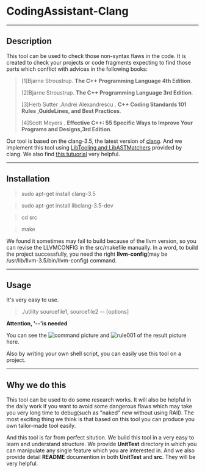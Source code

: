 # CodingAssistant-Clang #
***

## Description ##
This tool can be used to check those non-syntax flaws in the code. It is created to check your projects or code fragments expecting to find those parts which conflict with advices in the following books:
>[1]Bjarne Stroustrup. **The C++ Programming Language 4th Edition**.
>
>[2]Bjarne Stroustrup. **The C++ Programming Language 3rd Edition**.
>
>[3]Herb Sutter ,Andrei Alexandrescu . **C++ Coding Standards 101 Rules ,GuideLines, and Best Practices**.
>
>[4]Scott Meyers . **Effective C++: 55 Specific Ways to Improve Your Programs and Designs,3rd Edition**.

Our tool is based on the clang-3.5, the latest version of [clang](http://clang.llvm.org/). And we implement this tool using [LibTooling and LibASTMatchers](http://clang.llvm.org/docs/LibASTMatchersTutorial.html) provided by clang. We also find [this tutuorial](https://github.com/loarabia/Clang-tutorial) very helpful. 

***

## Installation ##

>sudo apt-get install clang-3.5


>sudo apt-get install libclang-3.5-dev


>cd src

>make

We found it sometimes may fail to build because of the llvm version, so you can revise the LLVMCONFIG in the src/makefile manually. In a word, to build the project successfully, you need the right **llvm-config**(may be /usr/lib/llvm-3.5/bin/llvm-config) command.

***

## Usage ##
It's very easy to use.

>./utility sourcefile1, sourcefile2 -- [options]

**Attention, '--'is needed**

You can see the ![command](https://github.com/jitara/CodingAssistant-Clang/blob/master/command.png) picture and ![rule001 of the result](https://github.com/jitara/CodingAssistant-Clang/blob/master/rule001.png) picture here.

Also by writing your own shell script, you can easily use this tool on a project.


***

## Why we do this ##
This tool can be used to do some research works. It will also be helpful in the daily work if you want to avoid some dangerous flaws which may take you very long time to debug(such as "naked" new without using RAII). The most exciting thing we think is that based on this tool you can produce you own tailor-made tool easily.  

And this tool is far from perfect sitution. We build this tool in a very easy to learn and understand structure. We provide **UnitTest** directory in which you can manipulate any single feature which you are interested in. And we also provide detail **README** documention in both **UnitTest** and **src**. They will be very helpful.
